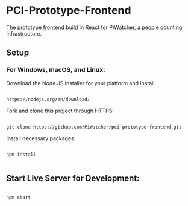 # PCI-Prototype-Frontend

The prototype frontend build in React for PiWatcher, a people counting infrastructure.

## Setup

### For Windows, macOS, and Linux:

Download the Node.JS installer for your platform and install

```

https://nodejs.org/en/download/

```

Fork and clone this project through HTTPS:

```

git clone https://github.com/PiWatcher/pci-prototype-frontend.git

```

Install necessary packages

```

npm install


```

## Start Live Server for Development:

```

npm start

```
